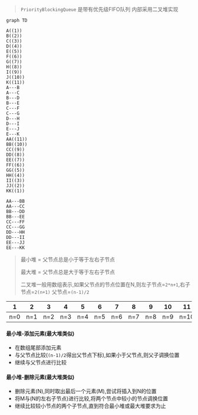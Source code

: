 > `PriorityBlockingQueue` 是带有优先级FIFO队列 内部采用二叉堆实现

```mermaid
graph TD

A((1))
B((2))
C((3))
D((4))
E((5))
F((6))
G((7))
H((8))
I((9))
J((10))
K((11))
A---B
A---C
B---D
B---E
C---F
C---G
D---H
D---I
E---J
E---K
AA((11))
BB((10))
CC((9))
DD((8))
EE((7))
FF((6))
GG((5))
HH((4))
II((3))
JJ((2))
KK((1))

AA---BB
AA---CC
BB---DD
BB---EE
CC---FF
CC---GG
DD---HH
DD---II
EE---JJ
EE---KK

```

> 最小堆 = 父节点总是小于等于左右子节点
>
> 最大堆 = 父节点总是大于等于左右子节点
>
> 二叉堆一般用数组表示,如果父节点的节点位置在N,则左子节点=`2*n+1`,右子节点=`2(n+1)` 父节点=`(n-1)/2`

|  1   |  2   |  3   |  4   |  5   |  6   |  7   |  8   |  9   |  10  |  11  |
| :--: | :--: | :--: | :--: | :--: | :--: | :--: | :--: | :--: | :--: | :--: |
| n=0  | n=1  | n=2  | n=3  | n=4  | n=5  | n=6  | n=7  | n=8  | n=9  | n=10 |

#### 最小堆-添加元素(最大堆类似)

* 在数组尾部添加元素
* 与父节点比较(`(n-1)/2`得出父节点下标),如果小于父节点,则父子调换位置
* 继续与父节点进行比较

#### 最小堆-删除元素(最大堆类似)

* 删除元素(N),同时取出最后一个元素(M),尝试将插入到N的位置
* 将M与(N的左右子节点)进行比较,将两个节点中较小的节点调换位置
* 继续比较较小节点的两个子节点,直到符合最小堆或最大堆要求为止